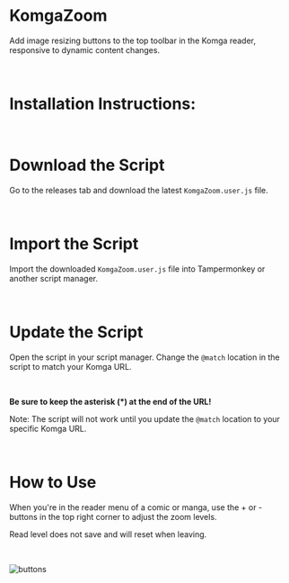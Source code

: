 # KomgaZoom

Add image resizing buttons to the top toolbar in the Komga reader, responsive to dynamic content changes.

<br>

<h1>Installation Instructions:</h1>

<br>

<h1>Download the Script</h1>

Go to the releases tab and download the latest `KomgaZoom.user.js` file.

<br>

<h1>Import the Script</h1>

Import the downloaded `KomgaZoom.user.js` file into Tampermonkey or another script manager.

<br>

<h1>Update the Script</h1>

Open the script in your script manager. Change the `@match` location in the script to match your Komga URL.

<br>

**Be sure to keep the asterisk (*) at the end of the URL!**

Note: The script will not work until you update the `@match` location to your specific Komga URL.

<br>

<h1>How to Use</h1>

When you're in the reader menu of a comic or manga, use the + or - buttons in the top right corner to adjust the zoom levels. 

Read level does not save and will reset when leaving.

<br>

![buttons](https://github.com/wanestar/KomgaZoom/assets/59542068/ce302b70-1b89-4a7f-a82e-2df5a8a2b2e0)
